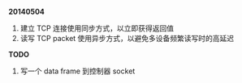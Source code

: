 **20140504**

1. 建立 TCP 连接使用同步方式，以立即获得返回值
2. 读写 TCP packet 使用异步方式，以避免多设备频繁读写时的高延迟

**TODO**

1. 写一个 data frame 到控制器 socket
